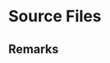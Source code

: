 # Source Files

[](https://github.com/searhein/frosch-demo/tree/main/src/exercise-1)
[](https://github.com/searhein/frosch-demo/tree/main/src/exercise-2)
[](https://github.com/searhein/frosch-demo/tree/main/src/exercise-3)
[](https://github.com/searhein/frosch-demo/tree/main/src/solution)

## Remarks
